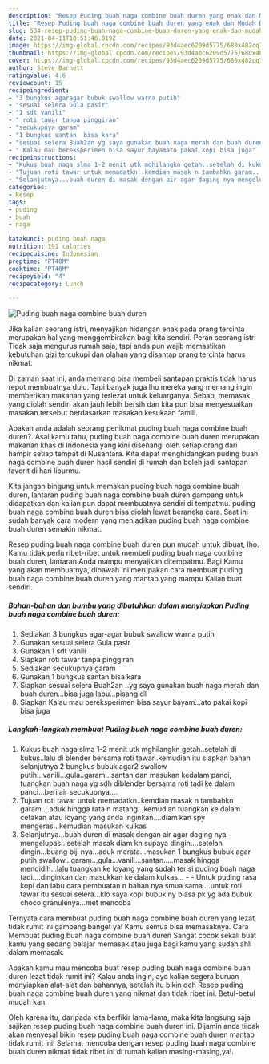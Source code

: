 ```yaml
---
description: "Resep Puding buah naga combine buah duren yang enak dan Mudah Dibuat"
title: "Resep Puding buah naga combine buah duren yang enak dan Mudah Dibuat"
slug: 534-resep-puding-buah-naga-combine-buah-duren-yang-enak-dan-mudah-dibuat
date: 2021-04-11T18:51:46.019Z
image: https://img-global.cpcdn.com/recipes/93d4aec6209d5775/680x482cq70/puding-buah-naga-combine-buah-duren-foto-resep-utama.jpg
thumbnail: https://img-global.cpcdn.com/recipes/93d4aec6209d5775/680x482cq70/puding-buah-naga-combine-buah-duren-foto-resep-utama.jpg
cover: https://img-global.cpcdn.com/recipes/93d4aec6209d5775/680x482cq70/puding-buah-naga-combine-buah-duren-foto-resep-utama.jpg
author: Steve Barnett
ratingvalue: 4.6
reviewcount: 15
recipeingredient:
- "3 bungkus agaragar bubuk swallow warna putih"
- "sesuai selera Gula pasir"
- "1 sdt vanili"
- " roti tawar tanpa pinggiran"
- "secukupnya garam"
- "1 bungkus santan  bisa kara"
- "sesuai selera Buah2an yg saya gunakan buah naga merah dan buah durenbisa juga labupisang dll"
- " Kalau mau bereksperimen bisa sayur bayamato pakai kopi bisa juga"
recipeinstructions:
- "Kukus buah naga slma 1-2 menit utk mghilangkn getah..setelah di kukus..lalu di blender bersama roti tawar..kemudian itu siapkan bahan selanjutnya 2 bungkus bubuk agar2 swallow putih...vanili...gula..garam...santan dan masukan kedalam panci, tuangkan buah naga yg sdh diblender bersama roti tadi ke dalam panci...beri air secukupnya...."
- "Tujuan roti tawar untuk memadatkn..kemdian masak n tambahkn garam....aduk hingga rata n matang...kemudian tuangkan ke dalam cetakan atau loyang yang anda inginkan....diam kan spy mengeras...kemudian masukan kulkas"
- "Selanjutnya...buah duren di masak dengan air agar daging nya mengelupas...setelah masak diam kn supaya dingin....setelah dingin...buang biji nya...aduk merata...masukan 1 bungkus bubuk agar putih swallow...garam...gula...vanili...santan.....masak hingga mendidih...lalu tuangkan ke loyang yang sudah terisi puding buah naga tadi....dinginkan dan masukkan ke dalam kulkas...  Untuk puding rasa kopi dan labu cara pembuatan n bahan nya smua sama....untuk roti tawar itu sesuai selera...klo saya kopi bubuk ny biasa pk yg ada bubuk choco granulenya...met mencoba"
categories:
- Resep
tags:
- puding
- buah
- naga

katakunci: puding buah naga 
nutrition: 191 calories
recipecuisine: Indonesian
preptime: "PT40M"
cooktime: "PT40M"
recipeyield: "4"
recipecategory: Lunch

---
```



![Puding buah naga combine buah duren](https://img-global.cpcdn.com/recipes/93d4aec6209d5775/680x482cq70/puding-buah-naga-combine-buah-duren-foto-resep-utama.jpg)

Jika kalian seorang istri, menyajikan hidangan enak pada orang tercinta merupakan hal yang menggembirakan bagi kita sendiri. Peran seorang istri Tidak saja mengurus rumah saja, tapi anda pun wajib memastikan kebutuhan gizi tercukupi dan olahan yang disantap orang tercinta harus nikmat.

Di zaman  saat ini, anda memang bisa membeli santapan praktis tidak harus repot membuatnya dulu. Tapi banyak juga lho mereka yang memang ingin memberikan makanan yang terlezat untuk keluarganya. Sebab, memasak yang diolah sendiri akan jauh lebih bersih dan kita pun bisa menyesuaikan masakan tersebut berdasarkan masakan kesukaan famili. 



Apakah anda adalah seorang penikmat puding buah naga combine buah duren?. Asal kamu tahu, puding buah naga combine buah duren merupakan makanan khas di Indonesia yang kini disenangi oleh setiap orang dari hampir setiap tempat di Nusantara. Kita dapat menghidangkan puding buah naga combine buah duren hasil sendiri di rumah dan boleh jadi santapan favorit di hari liburmu.

Kita jangan bingung untuk memakan puding buah naga combine buah duren, lantaran puding buah naga combine buah duren gampang untuk didapatkan dan kalian pun dapat membuatnya sendiri di tempatmu. puding buah naga combine buah duren bisa diolah lewat beraneka cara. Saat ini sudah banyak cara modern yang menjadikan puding buah naga combine buah duren semakin nikmat.

Resep puding buah naga combine buah duren pun mudah untuk dibuat, lho. Kamu tidak perlu ribet-ribet untuk membeli puding buah naga combine buah duren, lantaran Anda mampu menyajikan ditempatmu. Bagi Kamu yang akan membuatnya, dibawah ini merupakan cara membuat puding buah naga combine buah duren yang mantab yang mampu Kalian buat sendiri.

<!--inarticleads1-->

##### Bahan-bahan dan bumbu yang dibutuhkan dalam menyiapkan Puding buah naga combine buah duren:

1. Sediakan 3 bungkus agar-agar bubuk swallow warna putih
1. Gunakan sesuai selera Gula pasir
1. Gunakan 1 sdt vanili
1. Siapkan  roti tawar tanpa pinggiran
1. Sediakan secukupnya garam
1. Gunakan 1 bungkus santan  bisa kara
1. Siapkan sesuai selera Buah2an ..yg saya gunakan buah naga merah dan buah duren...bisa juga labu...pisang dll
1. Siapkan  Kalau mau bereksperimen bisa sayur bayam...ato pakai kopi bisa juga




<!--inarticleads2-->

##### Langkah-langkah membuat Puding buah naga combine buah duren:

1. Kukus buah naga slma 1-2 menit utk mghilangkn getah..setelah di kukus..lalu di blender bersama roti tawar..kemudian itu siapkan bahan selanjutnya 2 bungkus bubuk agar2 swallow putih...vanili...gula..garam...santan dan masukan kedalam panci, tuangkan buah naga yg sdh diblender bersama roti tadi ke dalam panci...beri air secukupnya....
1. Tujuan roti tawar untuk memadatkn..kemdian masak n tambahkn garam....aduk hingga rata n matang...kemudian tuangkan ke dalam cetakan atau loyang yang anda inginkan....diam kan spy mengeras...kemudian masukan kulkas
1. Selanjutnya...buah duren di masak dengan air agar daging nya mengelupas...setelah masak diam kn supaya dingin....setelah dingin...buang biji nya...aduk merata...masukan 1 bungkus bubuk agar putih swallow...garam...gula...vanili...santan.....masak hingga mendidih...lalu tuangkan ke loyang yang sudah terisi puding buah naga tadi....dinginkan dan masukkan ke dalam kulkas... -  - Untuk puding rasa kopi dan labu cara pembuatan n bahan nya smua sama....untuk roti tawar itu sesuai selera...klo saya kopi bubuk ny biasa pk yg ada bubuk choco granulenya...met mencoba




Ternyata cara membuat puding buah naga combine buah duren yang lezat tidak rumit ini gampang banget ya! Kamu semua bisa memasaknya. Cara Membuat puding buah naga combine buah duren Sangat cocok sekali buat kamu yang sedang belajar memasak atau juga bagi kamu yang sudah ahli dalam memasak.

Apakah kamu mau mencoba buat resep puding buah naga combine buah duren lezat tidak rumit ini? Kalau anda ingin, ayo kalian segera buruan menyiapkan alat-alat dan bahannya, setelah itu bikin deh Resep puding buah naga combine buah duren yang nikmat dan tidak ribet ini. Betul-betul mudah kan. 

Oleh karena itu, daripada kita berfikir lama-lama, maka kita langsung saja sajikan resep puding buah naga combine buah duren ini. Dijamin anda tiidak akan menyesal bikin resep puding buah naga combine buah duren mantab tidak rumit ini! Selamat mencoba dengan resep puding buah naga combine buah duren nikmat tidak ribet ini di rumah kalian masing-masing,ya!.

